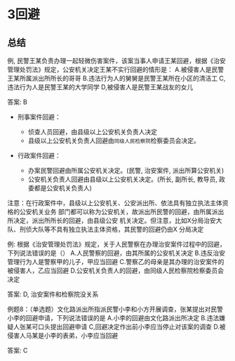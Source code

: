 # 3回避




## 总结




例, 民警王某负责办理一起轻微伤害案件，该案当事人申请王某回避，根据《治安管理处罚法》规定，公安机关决定王某不实行回避的情形是：
A.被侵害人是民警王某所属派出所所长的哥哥
B.违法行为人的舅舅是民警王某所在小区的清洁工
C,违法行为人是民警王某的大学同学
D,被侵害人是民警王某战友的女儿

答案: B





- 刑事案件回避：
  - 侦查人员回避，由县级以上公安机关负责人决定
  - 县级以上公安机关负责人回避由`同级人民检察院`检察委员会决定。

- 行政案件回避：
  - 办案民警回避由所属公安机关决定。(民警, 治安案件, 派出所算公安机关)
  - 公安机关负责人回避由县级以上公安机关决定。(所长, 副所长, 教导员, 政委都是公安机关负责人)


注意：在行政案件中，县级以上公安机关、公安派出所、依法具有独立执法主体资格的公安机关业务
部门都可以称为公安机关，故派出所民警的回避，由所属派出所决定，派出所所长的回避，由县级公安
机关决定。但注意，比如X分局治安大队、刑侦大队等不具有独立执法主体资格，其民警的回避仍由X
分局决定




例: 根据《治安管理处罚法》规定，关于人民警察在办理治安案件过程中的回避，下列说法错误的是（）
A.人民警察的回避，由其所属的公安机关决定
B.违反治安管理行为人是警察甲的儿子，甲应当回避
C.警察乙的母亲是其办理的治安案件的被侵害人，乙应当回避
D.公安机关负责人的回避，由同级人民检察院检察委员会决定

答案: D, 治安案件和检察院没关系



例题8：（单选题）文化路派出所指派民警小李和小方开展调查，张某提出对民警小李的回避申请，下列说法错误的是
A.小李的回避由文化路派出所决定
B.违法嫌疑人张某可口头提出回避申请
C,回避决定作出前小李应当停止对该案的调查
D.被侵害人马某是小李的表弟，小李应当回避

答案: C




